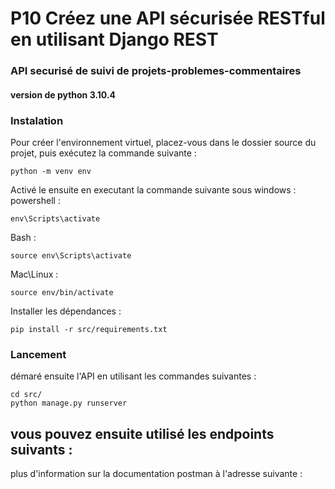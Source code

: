 # P10 Créez une API sécurisée RESTful en utilisant Django REST

### API securisé de suivi de projets-problemes-commentaires

#### version de python 3.10.4

### Instalation
Pour créer l'environnement virtuel, placez-vous dans le dossier source du projet, puis exécutez la commande suivante :
```
python -m venv env
```

Activé le ensuite en executant la commande suivante sous windows :
powershell :
```
env\Scripts\activate
```
Bash :
```
source env\Scripts\activate
```

Mac\Linux :
```
source env/bin/activate
```

Installer les dépendances :
```
pip install -r src/requirements.txt
```
### Lancement
démaré ensuite l'API en utilisant les commandes suivantes :
```
cd src/
python manage.py runserver
```
## vous pouvez ensuite utilisé les endpoints suivants :

plus d'information sur la documentation postman à l'adresse suivante :



